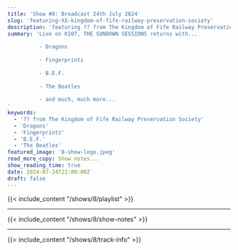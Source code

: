 ```yaml
---
title: 'Show #8: Broadcast 24th July 2024'
slug: 'featuring-XX-kingdom-of-fife-railway-preservation-society'
description: 'featuring ?? from The Kingdom of Fife Railway Preservation Society'
summary: 'Live on K107, THE SUNDOWN SESSIONS returns with...
 
          - Dragons
                    
          - Fingerprintz
          
          - B.E.F.
          
          - The Beatles
          
          - and much, much more...
'
keywords:
  - '?? from The Kingdom of Fife Railway Preservation Society'
  - 'Dragons'
  - 'Fingerprintz'
  - 'B.E.F.'
  - 'The Beatles'
featured_image: '8-show-logo.jpeg'
read_more_copy: Show notes...
show_reading_time: true
date: 2024-07-24T22:00:00Z
draft: false
---
```


{{< include_content "/shows/8/playlist" >}}

---

{{< include_content "/shows/8/show-notes" >}}

---

{{< include_content "/shows/8/track-info" >}}
